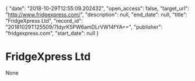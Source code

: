 {
  "date": "2018-10-29T12:55:09.202432", 
  "open_access": false, 
  "target_url": "http://www.fridgexpress.com/", 
  "description": null, 
  "end_date": null, 
  "title": "FridgeXpress Ltd", 
  "record_id": "20181029T125509/7IdyrK5PW6amDLrVW14fYA==", 
  "publisher": "fridgexpress.com", 
  "start_date": null
}

# FridgeXpress Ltd

None